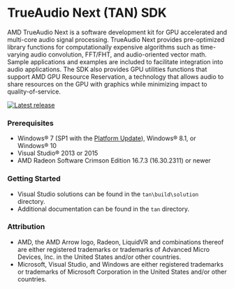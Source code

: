 # TrueAudio Next (TAN) SDK

AMD TrueAudio Next is a software development kit for GPU accelerated and multi-core audio signal processing. TrueAudio Next provides pre-optimized library functions for computationally expensive algorithms such as time-varying audio convolution, FFT/FHT, and audio-oriented vector math. Sample applications and examples are included to facilitate integration into audio applications. The SDK also provides GPU utilities functions that support AMD GPU Resource Reservation, a technology that allows audio to share resources on the GPU with graphics while minimizing impact to quality-of-service.

<div>
  <a href="https://github.com/GPGPU-Desigh-Agents/TAN/releases/latest/"><img src="http://gpuopen-librariesandsdks.github.io/media/latest-release-button.svg" alt="Latest release" title="Latest release"></a>
</div>

### Prerequisites
* Windows&reg; 7 (SP1 with the [Platform Update](https://msdn.microsoft.com/en-us/library/windows/desktop/jj863687.aspx)), Windows&reg; 8.1, or Windows&reg; 10
* Visual Studio&reg; 2013 or 2015
* AMD Radeon Software Crimson Edition 16.7.3 (16.30.2311) or newer

### Getting Started
* Visual Studio solutions can be found in the `tan\build\solution` directory.
* Additional documentation can be found in the `tan` directory.

### Attribution
* AMD, the AMD Arrow logo, Radeon, LiquidVR and combinations thereof are either registered trademarks or trademarks of Advanced Micro Devices, Inc. in the United States and/or other countries.
* Microsoft, Visual Studio, and Windows are either registered trademarks or trademarks of Microsoft Corporation in the United States and/or other countries.
